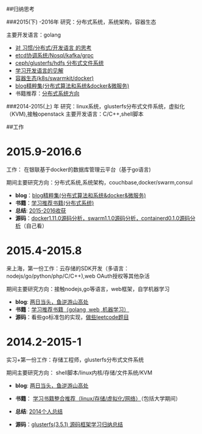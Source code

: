 ##归纳思考

###2015(下) -2016年
研究：分布式系统，系统架构，容器生态

主要开发语言：golang

- [  对 习惯/分布式/开发语言 的思考](https://github.com/yucs/yucs-awesome-resource/blob/master/2015-2016收获.md)
- [etcd协调系统/Nosql/kafka/grpc](https://github.com/yucs/yucs-awesome-resource/blob/master/%E5%8D%8F%E8%B0%83%E7%B3%BB%E7%BB%9F%2B%E6%B6%88%E6%81%AF%E9%98%9F%E5%88%97%2Bnosql.md)
- [ceph/glusterfs/hdfs 分布式文件系统](https://github.com/yucs/yucs-awesome-resource/blob/master/filesystem(ceph%2Cglusterfs%2Chdfs).md)
- [学习开发语言的见解](https://github.com/yucs/yucs-awesome-resource/blob/master/%E5%BC%80%E5%8F%91%E8%AF%AD%E8%A8%80.md)
- [容器生态(k8s/swarmkit/docker)]()
- [blog精粹集(分布式算法和系统&docker&微服务)](https://github.com/yucs/yucs-awesome-resource/blob/master/blog%E7%B2%BE%E7%B2%B9%E9%9B%86(%E5%88%86%E5%B8%83%E5%BC%8F%E7%AE%97%E6%B3%95%E5%92%8C%E7%B3%BB%E7%BB%9F%26docker%26%E5%BE%AE%E6%9C%8D%E5%8A%A1).md)
- 书籍推荐：[分布式系统方向](https://github.com/yucs/yucs-awesome-resource/blob/master/%E5%AD%A6%E4%B9%A0%E6%8E%A8%E8%8D%90%E4%B9%A6%E7%B1%8D(%E5%88%86%E5%B8%83%E5%BC%8F%E7%B3%BB%E7%BB%9F).md)

###2014-2015(上) 年
研究：linux系统，glusterfs分布式文件系统，虚拟化（KVM),接触openstack
主要开发语言：C/C++,shell脚本



##工作
# 2015.9-2016.6 #
工作： 在银联基于docker的数据库管理云平台（基于go语言)

期间主要研究方向：分布式系统,系统架构，couchbase,docker/swarm,consul

- **blog**：[blog精粹集(分布式算法和系统&docker&微服务)](https://github.com/yucs/yucs-awesome-resource/blob/master/blog%E7%B2%BE%E7%B2%B9%E9%9B%86(%E5%88%86%E5%B8%83%E5%BC%8F%E7%AE%97%E6%B3%95%E5%92%8C%E7%B3%BB%E7%BB%9F%26docker%26%E5%BE%AE%E6%9C%8D%E5%8A%A1).md)
- **书籍**：[学习推荐书籍(分布式系统)](https://github.com/yucs/yucs-awesome-resource/blob/master/%E5%AD%A6%E4%B9%A0%E6%8E%A8%E8%8D%90%E4%B9%A6%E7%B1%8D(%E5%88%86%E5%B8%83%E5%BC%8F%E7%B3%BB%E7%BB%9F).md)
- **总结**: [2015-2016收获](https://github.com/yucs/yucs-awesome-resource/blob/master/2015-2016收获.md) 
- **源码**：[docker1.11.0源码分析，swarm1.1.0源码分析，containerd0.1.0源码分析](https://github.com/yucs/yucs-awesome-resource/tree/master/code-analyse)（自己看）

# 2015.4-2015.8 #
来上海，第一份工作：云存储的SDK开发（多语言：nodejs/go/python/php/C/C++),web OAuth授权等其他杂活

期间主要研究方向：接触nodejs,go等语言，web框架，自学机器学习

- **blog**: [两日当头，鱼逆游山高处](http://blog.csdn.net/u010129347) 
- **书籍**：[学习推荐书籍（golang ,web ,机器学习）](http://blog.csdn.net/u010129347/article/details/46601571)
- **源码**：看些go标准包的实现，[做些leetcode题目](https://github.com/yucs/leetcode)

# 2014.2-2015-1 #
实习+第一份工作：存储工程师，glusterfs分布式文件系统

期间主要研究方向： shell脚本/linux内核/存储/文件系统/KVM

 - **blog**: [两日当头，鱼逆游山高处](http://blog.csdn.net/u010129347)

- **书籍**： [学习书籍整合推荐（linux/存储/虚拟化/网络）](http://blog.csdn.net/u010129347/article/details/43699973)（包括大学期间）

- **总结**: [2014个人总结](http://blog.csdn.net/u010129347/article/details/43935727)
- **源码**：[glusterfs(3.5.1) 源码框架学习归纳总结](http://blog.csdn.net/u010129347/article/details/43955397)

